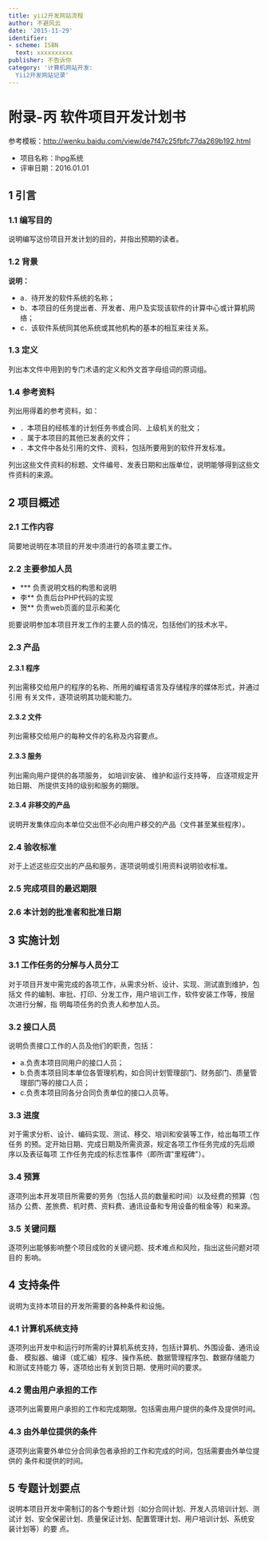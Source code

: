 ```yaml
---
title: yii2开发网站流程
author: 不避风云 
date: '2015-11-29'
identifier:
- scheme: ISBN
  text: xxxxxxxxxx
publisher: 不告诉你
category: '计算机网站开发:
  Yii2开发网站记录'
---
```


# 附录-丙 软件项目开发计划书

参考模板：http://wenku.baidu.com/view/de7f47c25fbfc77da269b192.html          

+ 项目名称：lhpg系统
+ 评审日期：2016.01.01

## 1 引言
### 1.1 编写目的

说明编写这份项目开发计划的目的，并指出预期的读者。

### 1.2 背景

**说明：**

+ a．待开发的软件系统的名称；
+ b．本项目的任务提出者、开发者、用户及实现该软件的计算中心或计算机网络；
+ c．该软件系统同其他系统或其他机构的基本的相互来往关系。

### 1.3 定义

列出本文件中用到的专门术语的定义和外文首字母组词的原词组。

### 1.4 参考资料

列出用得着的参考资料，如：

+ ．本项目的经核准的计划任务书或合同、上级机关的批文；
+ ．属于本项目的其他已发表的文件；
+ ．本文件中各处引用的文件、资料，包括所要用到的软件开发标准。

列出这些文件资料的标题、文件编号、发表日期和出版单位，说明能够得到这些文件资料的来源。
## 2 项目概述
### 2.1 工作内容

简要地说明在本项目的开发中须进行的各项主要工作。

### 2.2 主要参加人员

+ *** 负责说明文档的构思和说明
+ 李** 负责后台PHP代码的实现
+ 贺** 负责web页面的显示和美化

扼要说明参加本项目开发工作的主要人员的情况，包括他们的技术水平。

### 2.3 产品

#### 2.3.1 程序

列出需移交给用户的程序的名称、所用的编程语言及存储程序的媒体形式，并通过引用
有关文件，逐项说明其功能和能力。

#### 2.3.2 文件

列出需移交给用户的每种文件的名称及内容要点。

#### 2.3.3 服务

列出需向用户提供的各项服务，
如培训安装、
维护和运行支持等，
应逐项规定开始日期、
所提供支持的级别和服务的期限。

#### 2.3.4 非移交的产品

说明开发集体应向本单位交出但不必向用户移交的产品（文件甚至某些程序）。

### 2.4 验收标准

对于上述这些应交出的产品和服务，逐项说明或引用资料说明验收标准。

### 2.5 完成项目的最迟期限

### 2.6 本计划的批准者和批准日期

## 3 实施计划

### 3.1 工作任务的分解与人员分工

对于项目开发中需完成的各项工作，从需求分析、设计、实现、测试直到维护，包括文
件的编制、审批、打印、分发工作，用户培训工作，软件安装工作等，按层次进行分解，指
明每项任务的负责人和参加人员。

### 3.2 接口人员

说明负责接口工作的人员及他们的职责，包括：

+ a.负责本项目同用户的接口人员；
+ b.负责本项目同本单位各管理机构，如合同计划管理部门、财务部门、质量管理部门等的接口人员；
+ c.负责本项目同各分合同负责单位的接口人员等。

### 3.3 进度

对于需求分析、设计、编码实现、测试、移交、培训和安装等工作，给出每项工作任务
的预。定开始日期、完成日期及所需资源，规定各项工作任务完成的先后顺序以及表征每项
工作任务完成的标志性事件（即所谓"里程碑"）。

### 3.4 预算

逐项列出本开发项目所需要的劳务（包括人员的数量和时间）以及经费的预算（包括办
公费、差旅费、机时费、资料费、通讯设备和专用设备的租金等）和来源。

### 3.5 关键问题

逐项列出能够影响整个项目成败的关键问题、技术难点和风险，指出这些问题对项目的
影响。

## 4 支持条件

说明为支持本项目的开发所需要的各种条件和设施。

### 4.1 计算机系统支持

逐项列出开发中和运行时所需的计算机系统支持，包括计算机、外围设备、通讯设备、
模拟器、编译（或汇编）程序、操作系统、数据管理程序包、数据存储能力和测试支持能力
等，逐项给出有关到货日期、使用时间的要求。

### 4.2 需由用户承担的工作

逐项列出需要用户承担的工作和完成期限。包括需由用户提供的条件及提供时间。

### 4.3 由外单位提供的条件

逐项列出需要外单位分合同承包者承担的工作和完成的时间，包括需要由外单位提供的
条件和提供的时间。

## 5 专题计划要点

说明本项目开发中需制订的各个专题计划（如分合同计划、开发人员培训计划、测试计
划、安全保密计划、质量保证计划、配置管理计划、用户培训计划、系统安装计划等）的要
点。
